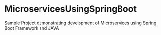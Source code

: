 # MicroservicesUsingSpringBoot
Sample Project demonstrating development of Microservices using Spring Boot Framework and JAVA
